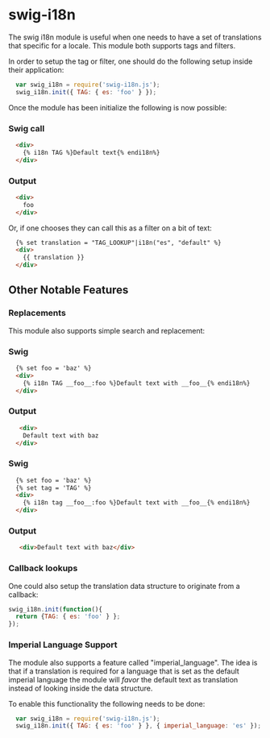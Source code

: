 swig-i18n
=========

The swig i18n module is useful when one needs to have a set of translations that 
specific for a locale. This module both supports tags and filters. 

In order to setup the tag or filter, one should do the following setup inside
their application:

```javascript
  var swig_i18n = require('swig-i18n.js');
  swig_i18n.init({ TAG: { es: 'foo' } });
```

Once the  module has been initialize the following is now possible:

### Swig call
```html
  <div>
    {% i18n TAG %}Default text{% endi18n%}
  </div>
```

### Output
```html
  <div>
    foo
  </div>
```

Or, if one chooses they can call this as a filter on a bit of text:

```html
  {% set translation = "TAG_LOOKUP"|i18n("es", "default" %}
  <div>
    {{ translation }}
  </div>
```  

## Other Notable Features

### Replacements

This module also supports simple search and replacement:

### Swig

```html
  {% set foo = 'baz' %}
  <div>
    {% i18n TAG __foo__:foo %}Default text with __foo__{% endi18n%}
  </div>
```

### Output
```html
   <div>
    Default text with baz
  </div>
```

### Swig
```html
  {% set foo = 'baz' %}
  {% set tag = 'TAG' %}
  <div>
    {% i18n tag __foo__:foo %}Default text with __foo__{% endi18n%}
  </div>
```

### Output
```html
   <div>Default text with baz</div>
```

### Callback lookups

One could also setup the translation data structure to originate from a callback:

```javascript
swig_i18n.init(function(){ 
  return {TAG: { es: 'foo' } };
});
```

### Imperial Language Support

The module also supports a feature called "imperial_language". The idea is that if
a translation is required for a language that is set as the default imperial language
the module will *favor* the default text as translation instead of looking inside the data
structure.

To enable this functionality the following needs to be done:

```javascript
  var swig_i18n = require('swig-i18n.js');
  swig_i18n.init({ TAG: { es: 'foo' } }, { imperial_language: 'es' });
```

